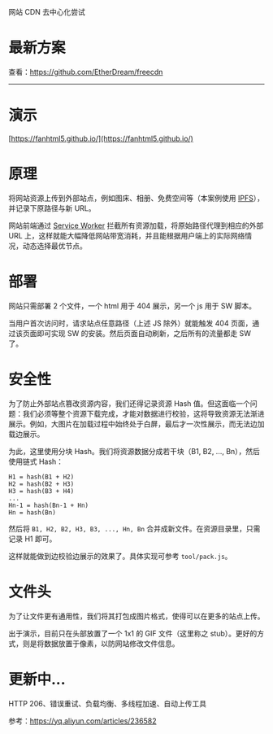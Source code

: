 网站 CDN 去中心化尝试

# 最新方案

查看：https://github.com/EtherDream/freecdn

----

# 演示

[https://fanhtml5.github.io/](https://fanhtml5.github.io/)


# 原理

将网站资源上传到外部站点，例如图床、相册、免费空间等（本案例使用 [IPFS](https://ipfs.io)），并记录下原路径与新 URL。

网站前端通过 [Service Worker](https://developer.mozilla.org/zh-CN/docs/Web/API/Service_Worker_API) 拦截所有资源加载，将原始路径代理到相应的外部 URL 上，这样就能大幅降低网站带宽消耗，并且能根据用户端上的实际网络情况，动态选择最优节点。


# 部署

网站只需部署 2 个文件，一个 html 用于 404 展示，另一个 js 用于 SW 脚本。

当用户首次访问时，请求站点任意路径（上述 JS 除外）就能触发 404 页面，通过该页面即可实现 SW 的安装。然后页面自动刷新，之后所有的流量都走 SW 了。


# 安全性

为了防止外部站点篡改资源内容，我们还得记录资源 Hash 值。但这面临一个问题：我们必须等整个资源下载完成，才能对数据进行校验，这将导致资源无法渐进展示。例如，大图片在加载过程中始终处于白屏，最后才一次性展示，而无法边加载边展示。

为此，这里使用分块 Hash。我们将资源数据分成若干块（B1, B2, ..., Bn），然后使用链式 Hash：

```
H1 = hash(B1 + H2)
H2 = hash(B2 + H3)
H3 = hash(B3 + H4)
...
Hn-1 = hash(Bn-1 + Hn)
Hn = hash(Bn)
```

然后将 `B1, H2, B2, H3, B3, ..., Hn, Bn` 合并成新文件。在资源目录里，只需记录 H1 即可。

这样就能做到边校验边展示的效果了。具体实现可参考 `tool/pack.js`。


# 文件头

为了让文件更有通用性，我们将其打包成图片格式，使得可以在更多的站点上传。

出于演示，目前只在头部放置了一个 1x1 的 GIF 文件（这里称之 stub）。更好的方式，则是将数据放置于像素，以防网站修改文件信息。


# 更新中...

HTTP 206、错误重试、负载均衡、多线程加速、自动上传工具

参考：https://yq.aliyun.com/articles/236582
